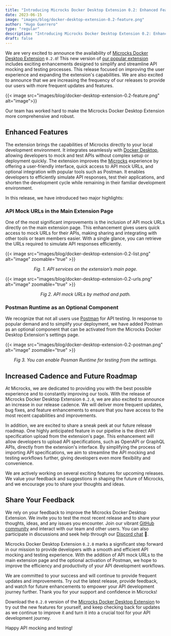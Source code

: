 ```yaml
---
title: "Introducing Microcks Docker Desktop Extension 0.2: Enhanced Features and Increased Cadence 🚀"
date: 2023-06-15
image: "images/blog/docker-desktop-extension-0.2-feature.png"
author: "Hugo Guerrero"
type: "regular"
description: "Introducing Microcks Docker Desktop Extension 0.2: Enhanced Features and Increased Cadence 🚀"
draft: false
---
```


We are very excited to announce the availability of [Microcks Docker Desktop Extension](/documentation/guides/installation/docker-desktop-extension/) `0.2.0`! This new version of [our popular extension](https://dev.to/docker/9-docker-extensions-every-developer-must-try-1no2) includes exciting enhancements designed to simplify and streamline API mocking and testing processes. This release focused on improving the user experience and expanding the extension's capabilities. We are also excited to announce that we are increasing the frequency of our releases to provide our users with more frequent updates and features.

{{< image src="images/blog/docker-desktop-extension-0.2-feature.png" alt="image">}}

Our team has worked hard to make the Microcks Docker Desktop Extension more comprehensive and robust. 

## Enhanced Features

The extension brings the capabilities of Microcks directly to your local development environment. It integrates seamlessly with [Docker Desktop](https://www.docker.com/products/docker-desktop/), allowing developers to mock and test APIs without complex setup or deployment quickly. The extension improves the [Microcks](https://microcks.io/) experience by offering a user-friendly interface, quick access to API mock URLs, and optional integration with popular tools such as Postman. It enables developers to efficiently simulate API responses, test their applications, and shorten the development cycle while remaining in their familiar development environment.

In this release, we have introduced two major highlights:

### API Mock URLs in the Main Extension Page

One of the most significant improvements is the inclusion of API mock URLs directly on the main extension page. This enhancement gives users quick access to mock URLs for their APIs, making sharing and integrating with other tools or team members easier. With a single glance, you can retrieve the URLs required to simulate API responses efficiently. 

{{< image src="images/blog/docker-desktop-extension-0.2-list.png" alt="image" zoomable="true" >}}
<div align="center"><i>Fig. 1. API services on the extension’s main page.</i></div>

{{< image src="images/blog/docker-desktop-extension-0.2-urls.png" alt="image" zoomable="true" >}}
<div align="center"><i>Fig 2. API mock URLs by method and path.</i></div>


### Postman Runtime as an Optional Component

We recognize that not all users use [Postman](https://postman.com) for API testing. In response to popular demand and to simplify your deployment, we have added Postman as an optional component that can be activated from the Microcks Docker Desktop Extension's settings page.

{{< image src="images/blog/docker-desktop-extension-0.2-postman.png" alt="image" zoomable="true" >}}
<div align="center"><i>Fig 3. You can enable Posman Runtime for testing from the settings.</i></div>


## Increased Cadence and Future Roadmap

At Microcks, we are dedicated to providing you with the best possible experience and to constantly improving our tools. With the release of Microcks Docker Desktop Extension `0.2.0`, we are also excited to announce an increase in our release cadence. We will deliver more frequent updates, bug fixes, and feature enhancements to ensure that you have access to the most recent capabilities and improvements.

In addition, we are excited to share a sneak peek at our future release roadmap. One highly anticipated feature in our pipeline is the direct API specification upload from the extension's page. This enhancement will allow developers to upload API specifications, such as OpenAPI or GraphQL APIs, directly from the extension's interface. By simplifying the process of importing API specifications, we aim to streamline the API mocking and testing workflows further, giving developers even more flexibility and convenience. 

We are actively working on several exciting features for upcoming releases. We value your feedback and suggestions in shaping the future of Microcks, and we encourage you to share your thoughts and ideas.


## Share Your Feedback

We rely on your feedback to improve the Microcks Docker Desktop Extension. We invite you to test the most recent release and to share your thoughts, ideas, and any issues you encounter. Join our vibrant [GitHub community](https://github.com/microcks) and interact with our team and other users. You can also participate in discussions and seek help through our [Discord chat](https://microcks.io/discord-invite/) 🐙.

Microcks Docker Desktop Extension `0.2.0` marks a significant step forward in our mission to provide developers with a smooth and efficient API mocking and testing experience. With the addition of API mock URLs to the main extension page and the optional activation of Postman, we hope to improve the efficiency and productivity of your API development workflows.

We are committed to your success and will continue to provide frequent updates and improvements. Try out the latest release, provide feedback, and watch for future enhancements to empower your API development journey further. Thank you for your support and confidence in Microcks! 

Download the `0.2.0` version of the [Microcks Docker Desktop Extension](https://microcks.io/documentation/installing/docker-desktop-extension/) to try out the new features for yourself, and keep checking back for updates as we continue to improve it and turn it into a crucial tool for your API development journey.

Happy API mocking and testing!

